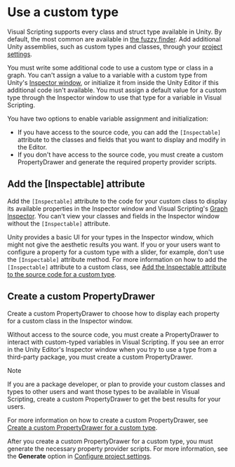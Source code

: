 ﻿# Use a custom type

Visual Scripting supports every class and struct type available in Unity. By default, the most common are available in [the fuzzy finder](vs-interface-overview.md#the-fuzzy-finder). Add additional Unity assemblies, such as custom types and classes, through your [project settings](vs-configuration.md).

You must write some additional code to use a custom type or class in a graph. You can't assign a value to a variable with a custom type from Unity's [Inspector window](https://docs.unity3d.com/Manual/UsingTheInspector.html), or initialize it from inside the Unity Editor if this additional code isn't available. You must assign a default value for a custom type through the Inspector window to use that type for a variable in Visual Scripting.

You have two options to enable variable assignment and initialization: 

- If you have access to the source code, you can add the `[Inspectable]` attribute to the classes and fields that you want to display and modify in the Editor. 
- If you don't have access to the source code, you must create a custom PropertyDrawer and generate the required property provider scripts.

## Add the [Inspectable] attribute

Add the `[Inspectable]` attribute to the code for your custom class to display its available properties in the Inspector window and Visual Scripting's [Graph Inspector](vs-interface-overview.md#the-graph-inspector). You can't view your classes and fields in the Inspector window without the `[Inspectable]` attribute. 

Unity provides a basic UI for your types in the Inspector window, which might not give the aesthetic results you want. If you or your users want to configure a property for a custom type with a slider, for example, don't use the `[Inspectable]` attribute method. For more information on how to add the `[Inspectable]` attribute to a custom class, see [Add the Inspectable attribute to the source code for a custom type](vs-add-inspectable-attribute-custom-types.md).

## Create a custom PropertyDrawer

Create a custom PropertyDrawer to choose how to display each property for a custom class in the Inspector window. 

Without access to the source code, you must create a PropertyDrawer to interact with custom-typed variables in Visual Scripting. If you see an error in the Unity Editor's Inspector window when you try to use a type from a third-party package, you must create a custom PropertyDrawer.

> [!NOTE]
> If you are a package developer, or plan to provide your custom classes and types to other users and want those types to be available in Visual Scripting, create a custom PropertyDrawer to get the best results for your users. 

For more information on how to create a custom PropertyDrawer, see [Create a custom PropertyDrawer for a custom type](vs-create-custom-drawer.md).

After you create a custom PropertyDrawer for a custom type, you must generate the necessary property provider scripts. For more information, see the **Generate** option in [Configure project settings](vs-configuration.md).

